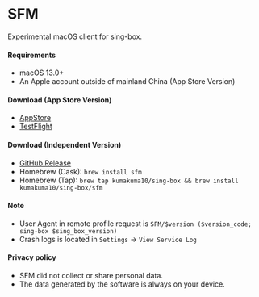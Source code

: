 # SFM

Experimental macOS client for sing-box.

#### Requirements

- macOS 13.0+
- An Apple account outside of mainland China (App Store Version)

#### Download (App Store Version)

- [AppStore](https://apps.apple.com/us/app/sing-box/id6451272673)
- [TestFlight](https://testflight.apple.com/join/AcqO44FH)

#### Download (Independent Version)

- [GitHub Release](https://github.com/kumakuma10/sing-box/releases/latest)
- Homebrew (Cask): `brew install sfm`
- Homebrew (Tap): `brew tap kumakuma10/sing-box && brew install kumakuma10/sing-box/sfm`

#### Note

- User Agent in remote profile request is `SFM/$version ($version_code; sing-box $sing_box_version)`
- Crash logs is located in `Settings` -> `View Service Log`

#### Privacy policy

- SFM did not collect or share personal data.
- The data generated by the software is always on your device.
